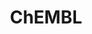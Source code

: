 ---
layout: default
bigquery: https://console.cloud.google.com/bigquery?p=patents-public-data&d=ebi_chembl&page=dataset
citation: '"The ChEMBL database in 2017." Anna Gaulton, Anne Hersey, Michał Nowotka,
  A Patrícia Bento, Jon Chambers, David Mendez, Prudence Mutowo, Francis Atkinson,
  Louisa J Bellis, Elena Cibrián-Uhalte, Mark Davies, Nathan Dedman, Anneli Karlsson,
  María Paula Magariños, John P Overington, George Papadatos, Ines Smit, Andrew R
  Leach Nucleic acids Research (2017) 45 (Database Issue), D945-D954'
contributors: European Bioinformatics Institute
cost: None
description: ChEMBL Data is a manually curated database of small molecules used in
  drug discovery, including information about existing patented drugs.
documentation: 'schema: https://www.ebi.ac.uk/chembl/db_schema


  '
last_edit: 04/08/2022, 17:50:43
location: https://console.cloud.google.com/marketplace/product/google_patents_public_datasets/chembl
maintained_by: EMBL-EBI, an outstation of European Molecular Biology Laboratory
related_publications: '

  ChEMBL: towards direct deposition of bioassay data.


  Mendez D, Gaulton A, Bento AP, Chambers J, De Veij M, Félix E, Magariños MP, Mosquera
  JF, Mutowo P, Nowotka M, Gordillo-Marañón M, Hunter F, Junco L, Mugumbate G, Rodriguez-Lopez
  M, Atkinson F, Bosc N, Radoux CJ, Segura-Cabrera A, Hersey A, Leach AR.


  — Nucleic Acids Res. 2019; 47(D1):D930-D940. doi: 10.1093/nar/gky1075

  '
schema_fields:
- assay_param_id
- doc_id
- l7
- publication_number
- component_id
- target_type
- withdrawn_year
- drug_substance_flag
- ddd_value
- alogp
- alert_set_id
- uo_units
- cpd_str_alert_id
- withdrawn_reason
- usan_year
- aidx
- approval_date
- hbd_lipinski
- class_type
- warning_description
- parent_id
- l2
- description
- inorganic_flag
- homologue
- updated_by
- comp_go_id
- species_group_flag
- component_synonym
- relationship_type
- caloha_id
- route
- entity_id
- usan_stem_id
- bao_id
- record_id
- source_domain_id
- mw_monoisotopic
- efo_id
- published_value
- synonyms
- isoform
- mec_id
- molregno
- sei
- mol_frac_id
- mol_irac_id
- tid
- authors
- cell_name
- oral
- idx
- level2_description
- hba_lipinski
- db_version
- set_name
- cell_source_tissue
- ddd_units
- indication_class
- mc_organism
- compsyn_id
- last_active
- level1_description
- standard_relation
- sitecomp_id
- country
- withdrawn_flag
- name
- l1
- acd_most_bpka
- ref_url
- first_approval
- usan_stem_definition
- published_units
- hba
- published_type
- pref_name
- assay_tissue
- downgraded
- targrel_id
- chembl_id
- published_relation
- last_page
- activity_comment
- natural_product
- short_name
- ref_type
- level3
- drug_record_id
- sequence_md5sum
- strength
- standard_upper_value
- standard_flag
- hbd
- l5
- mc_target_name
- compound_name
- warning_id
- usan_substem
- value
- ap_id
- ro3_pass
- cidx
- domain_description
- parameter_value
- assay_category
- helm_notation
- domain_type
- confidence
- full_mwt
- compd_id
- availability_type
- smarts
- hrac_code
- patent_use_code
- selectivity_comment
- met_id
- entity_type
- irac_code
- molfile
- mol_atc_id
- text_value
- ridx
- assay_test_type
- l6
- relationship
- canonical_smiles
- mesh_heading
- warning_type
- action_type
- product_id
- ad_type
- active_ingredient
- lle
- related_tid
- annotation
- cx_most_apka
- substrate_record_id
- applicant_full_name
- assay_tax_id
- research_stem
- tid_fixed
- component_type
- dosed_ingredient
- binding_site_comment
- protclasssyn_id
- hrac_class_id
- title
- warning_class
- active_molregno
- creation_date
- level4
- assay_organism
- level2
- metref_id
- stem_class
- curated_by
- cl_lincs_id
- activity_id
- aromatic_rings
- frac_code
- chirality
- major_class
- ddd_comment
- compound_key
- cellosaurus_id
- qed_weighted
- units
- mesh_id
- potential_duplicate
- assay_subcellular_fraction
- cell_source_organism
- cell_description
- met_comment
- chebi_par_id
- mc_target_accession
- status
- co_stem_id
- level4_description
- standard_inchi
- oc_id
- trade_name
- variant_id
- withdrawn_country
- assay_type
- protein_class_desc
- uberon_id
- protein_class_synonym
- ddd_admr
- assay_class_id
- mol_hrac_id
- relation
- class_level
- num_ro5_violations
- molecular_mechanism
- qudt_units
- abstract
- volume
- assay_source
- definition
- start_position
- predbind_id
- doc_type
- mecref_id
- src_id
- enzyme_name
- smid
- biocomp_id
- warnref_id
- structure_type
- cx_logp
- mechanism_of_action
- level3_description
- enzyme_tid
- atc_code
- aspect
- stem
- as_id
- molsyn_id
- standard_inchi_key
- type
- site_id
- efo_term
- molecule_type
- formulation_id
- actsm_id
- parent_molregno
- ref_id
- parent_go_id
- targcomp_id
- comp_class_id
- prodrug
- result_flag
- first_page
- year
- innovator_company
- max_phase_for_ind
- doi
- cell_ontology_id
- version
- clo_id
- mechanism_comment
- activity_count
- standard_type
- parent_type
- parenteral
- patent_id
- who_name
- target_mapping
- acd_logd
- src_short_name
- withdrawn_class
- dosage_form
- path
- rgid
- bei
- ddd_id
- mc_target_type
- src_assay_id
- journal
- pathway_id
- cx_most_bpka
- indref_id
- warning_country
- full_molformula
- alert_name
- go_id
- stat
- mc_tax_id
- db_source
- warning_year
- site_name
- nda_type
- heavy_atoms
- pathway_key
- met_conversion
- src_compound_id
- company
- res_stem_id
- delist_flag
- relationship_desc
- domain_name
- prediction_method
- standard_text_value
- tissue_id
- frac_class_id
- disease_efficacy
- metabolite_record_id
- previous_company
- num_lipinski_ro5_violations
- level5
- mutation
- level1
- acd_most_apka
- irac_class_id
- l4
- standard_value
- l3
- normal_range_max
- source
- bao_format
- patent_no
- log_id
- standard_units
- comments
- accession
- l8
- syn_type
- pubmed_id
- site_residues
- organism
- parameter_type
- protein_class_id
- molecular_species
- submission_date
- polymer_flag
- ingredient
- target_desc
- patent_expire_date
- black_box_warning
- alert_id
- assay_cell_type
- assay_desc
- rtb
- end_position
- label
- pchembl_value
- drug_product_flag
- orig_description
- src_description
- psa
- curation_comment
- sequence
- cx_logd
- assay_id
- usan_stem
- tax_id
- cell_id
- normal_range_min
- cell_source_tax_id
- subgroup
- priority
- toid
- who_extra
- mw_freebase
- data_validity_comment
- tbl
- prod_pat_id
- therapeutic_flag
- ass_cls_map_id
- bto_id
- max_phase
- std_act_id
- assay_strain
- bao_endpoint
- job_id
- le
- acd_logp
- first_in_class
- domain_id
- upper_value
- updated_on
- num_alerts
- topical
- drugind_id
- issue
- confidence_score
- direct_interaction
shortname: chembl
tags:
- biotechnology
- health
- chemical
- bioinformatics
- medical
terms_of_use: CC BY-SA 3.0
title: ChEMBL
uuid: e232a192-965c-4ec9-904c-155b6dfe56c5
---